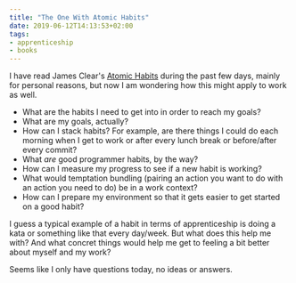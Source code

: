 ```yaml
---
title: "The One With Atomic Habits"
date: 2019-06-12T14:13:53+02:00
tags: 
- apprenticeship
- books
---
```


I have read James Clear's [Atomic Habits](https://jamesclear.com/atomic-habits) during the past few days, mainly for personal reasons, but now I am wondering how this might apply to work as well. 

- What are the habits I need to get into in order to reach my goals? 
- What are my goals, actually? 
- How can I stack habits? For example, are there things I could do each morning when I get to work or after every lunch break or before/after every commit? 
- What *are* good programmer habits, by the way? 
- How can I measure my progress to see if a new habit is working? 
- What would temptation bundling (pairing an action you want to do with an action you need to do) be in a work context?
- How can I prepare my environment so that it gets easier to get started on a good habit?

I guess a typical example of a habit in terms of apprenticeship is doing a kata or something like that every day/week. But what does this help me with? And what concret things would help me get to feeling a bit better about myself and my work?

Seems like I only have questions today, no ideas or answers.